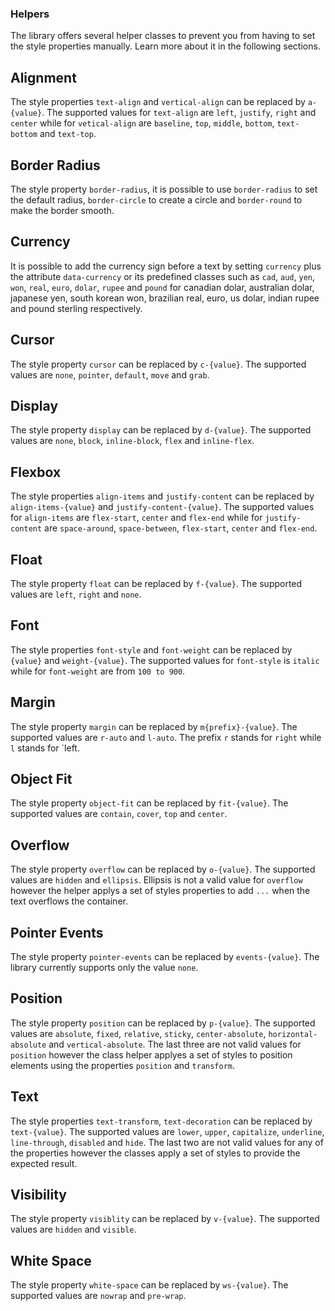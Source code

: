 ### Helpers

The library offers several helper classes to prevent you from having to set the style properties manually. Learn more about it in the following sections.

## Alignment

The style properties `text-align` and `vertical-align` can be replaced by `a-{value}`. The supported values for `text-align` are `left`, `justify`, `right` and `center` while for `vetical-align` are `baseline`, `top`, `middle`, `bottom`, `text-bottom` and `text-top`.

## Border Radius

The style property `border-radius`, it is possible to use `border-radius` to set the default radius, `border-circle` to create a circle and `border-round` to make the border smooth.

## Currency

It is possible to add the currency sign before a text by setting `currency` plus the attribute `data-currency` or its predefined classes such as `cad`, `aud`, `yen`, `won`, `real`, `euro`, `dolar`, `rupee` and `pound` for canadian dolar, australian dolar, japanese yen, south korean won, brazilian real, euro, us dolar, indian rupee and pound sterling respectively.

## Cursor

The style property `cursor` can be replaced by `c-{value}`. The supported values are `none`, `pointer`, `default`, `move` and `grab`.

## Display

The style property `display` can be replaced by `d-{value}`. The supported values are `none`, `block`, `inline-block`, `flex` and `inline-flex`.

## Flexbox

The style properties `align-items` and `justify-content` can be replaced by `align-items-{value}` and `justify-content-{value}`. The supported values for `align-items` are `flex-start`, `center` and `flex-end` while for `justify-content` are `space-around`, `space-between`, `flex-start`, `center` and `flex-end`.

## Float

The style property `float` can be replaced by `f-{value}`. The supported values are `left`, `right` and `none`.

## Font

The style properties `font-style` and `font-weight` can be replaced by `{value}` and `weight-{value}`. The supported values for `font-style` is `italic` while for `font-weight` are from `100 to 900`.

## Margin

The style property `margin` can be replaced by `m{prefix}-{value}`. The supported values are `r-auto` and `l-auto`. The prefix `r` stands for `right` while `l` stands for `left.

## Object Fit

The style property `object-fit` can be replaced by `fit-{value}`. The supported values are `contain`, `cover`, `top` and `center`.

## Overflow

The style property `overflow` can be replaced by `o-{value}`. The supported values are `hidden` and `ellipsis`. Ellipsis is not a valid value for `overflow` however the helper applys a set of styles properties to add `...` when the text overflows the container.

## Pointer Events

The style property `pointer-events` can be replaced by `events-{value}`. The library currently supports only the value `none`.

## Position

The style property `position` can be replaced by `p-{value}`. The supported values are `absolute`, `fixed`, `relative`, `sticky`, `center-absolute`, `horizontal-absolute` and `vertical-absolute`. The last three are not valid values for `position` however the class helper applyes a set of styles to position elements using the properties `position` and `transform`.

## Text

The style properties `text-transform`, `text-decoration` can be replaced by `text-{value}`. The supported values are `lower`, `upper`, `capitalize`, `underline`, `line-through`, `disabled` and `hide`. The last two are not valid values for any of the properties however the classes apply a set of styles to provide the expected result.

## Visibility

The style property `visiblity` can be replaced by `v-{value}`. The supported values are `hidden` and `visible`.

## White Space

The style property `white-space` can be replaced by `ws-{value}`. The supported values are `nowrap` and `pre-wrap`.